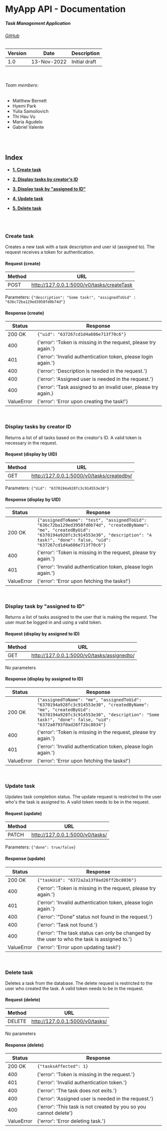 # **MyApp API - Documentation**
##### Task Management Application

 ###### [GitHub](https://github.com/yulia-samoilovich/MyApp)

| Version | Date        |  Description  |
|---------|-------------|---------------|
| 1.0     | 13-Nov-2022 | Initial draft |

<br>

###### Team members: 
* Matthew Bernett
* Hyemi Park
* Yulia Samoilovich
* Thi Hau Vu
* Maria Agudelo
* Gabriel Valente

<br>
<br>

## Index
<!-- TOC -->
* [**1. Create task**](#create-task)

* [**2. Display tasks by creator's ID**](#display-tasks-by-creator-id)

* [**3. Display task by "assigned to ID"**](#display-task-by-assigned-to-id)

* [**4. Update task**](#update-task)

* [**5. Delete task**](#delete-task)
<!-- TOC -->

<br><br>

### Create task
Creates a new task with a task description and user id (assigned to). The request receives a token for authentication.

#### Request (create)
| Method | URL                                       |
|--------|-------------------------------------------|
| POST   | http://127.0.0.1:5000/v0/tasks/createTask |

Parameters:
`{"description": "Some task!", "assignedToUid" : "636c72ba129ed3958fd0b74d"}`

#### Response (create)
| Status     | Response                                                        |
|------------|-----------------------------------------------------------------|
| 200 OK     | `{"uid": "637267cd1d4a686e713f70c6"}`                           |
| 400        | {'error': 'Token is missing in the request, please try again.'} |
| 401        | {'error': 'Invalid authentication token, please login again.'}  |
| 400        | {'error': 'Description is needed in the request.'}              |
| 400        | {'error': 'Assigned user is needed in the request.'}            |
| 400        | {'error': 'Task assigned to an invalid user, please try again.} |
| ValueError | {'error': 'Error upon creating the task!'}                      |

<br>

### Display tasks by creator ID
Returns a list of all tasks based on the creator's ID. A valid token is necessary in the request.

#### Request (display by UID)
| Method | URL                                       |
|--------|-------------------------------------------|
| GET    | http://127.0.0.1:5000/v0/tasks/createdby/ |

Parameters:
`{"Uid": "6370194a928fc3c914553e30"}`

#### Response (display by UID)
| Status     | Response                                                                                                                                                                                                                 |
|------------|--------------------------------------------------------------------------------------------------------------------------------------------------------------------------------------------------------------------------|
| 200 OK     | `{"assignedToName": "test", "assignedToUid": "636c72ba129ed3958fd0b74d", "createdByName": "me", "createdByUid": "6370194a928fc3c914553e30", "description": "A task!", "done": false, "uid": "637267cd1d4a686e713f70c6"}` |
| 400        | {'error': 'Token is missing in the request, please try again.'}                                                                                                                                                          |
| 401        | {'error': 'Invalid authentication token, please login again.'}                                                                                                                                                           |
| ValueError | {'error': 'Error upon fetching the tasks!'}                                                                                                                                                                              |

<br>

### Display task by "assigned to ID"
Returns a list of tasks assigned to the user that is making the request. The user must be logged in and using a valid token.


#### Request (display by assigned to ID)
| Method | URL                                        |
|--------|--------------------------------------------|
| GET    | http://127.0.0.1:5000/v0/tasks/assignedto/ |

No parameters

#### Response (display by assigned to ID)
| Status     | Response                                                                                                                                                                                                                  |
|------------|---------------------------------------------------------------------------------------------------------------------------------------------------------------------------------------------------------------------------|
| 200 OK     | `{"assignedToName": "me", "assignedToUid": "6370194a928fc3c914553e30", "createdByName": "me", "createdByUid": "6370194a928fc3c914553e30", "description": "Some task!", "done": false, "uid": "6372a0793f0ad26ff2bc8034"}` |
| 400        | {'error': 'Token is missing in the request, please try again.'}                                                                                                                                                           |
| 401        | {'error': 'Invalid authentication token, please login again.'}                                                                                                                                                            |
| ValueError | {'error': 'Error upon fetching the tasks!'}                                                                                                                                                                               |

<br>

### Update task
Updates task completion status. The update request is restricted to the user who's the task is assigned to. A valid token needs to be in the request.

#### Request (update)
| Method | URL                                      |
|--------|------------------------------------------|
| PATCH  | http://127.0.0.1:5000/v0/tasks/<taskUid> |

Parameters:
`{"done": true/false}`

#### Response (update)
| Status     | Response                                                                                     |
|------------|----------------------------------------------------------------------------------------------|
| 200 OK     | `{"taskUid": "6372a2a13f0ad26ff2bc8036"}`                                                    |
| 400        | {'error': 'Token is missing in the request, please try again.'}                              |
| 401        | {'error': 'Invalid authentication token, please login again.'}                               |
| 400        | {'error': '"Done" status not found in the request.'}                                         |
| 400        | {'error': 'Task not found.'}                                                                 |
| 400        | {'error': 'The task status can only be changed by the user to who the task is assigned to.'} |
| ValueError | {'error': 'Error upon updating task!'}                                                       |

<br>

### Delete task
Deletes a task from the database. The delete request is restricted to the user who created the task. A valid token needs to be in the request.

#### Request (delete)
| Method | URL                                      |
|--------|------------------------------------------|
| DELETE | http://127.0.0.1:5000/v0/tasks/<taskUid> |

No parameters

#### Response (delete)
| Status     | Response                                                          |
|------------|-------------------------------------------------------------------|
| 200 OK     | `{"tasksAffected": 1}`                                            |
| 400        | {'error': 'Token is missing in the request.'}                     |
| 401        | {'error': 'Invalid authentication token.'}                        |
| 400        | {'error': 'The task does not exits.'}                             |
| 400        | {'error': 'Assigned user is needed in the request.'}              |
| 400        | {'error': 'This task is not created by you so you cannot delete'} |
| ValueError | {'error': 'Error deleting task.'}                                 |

